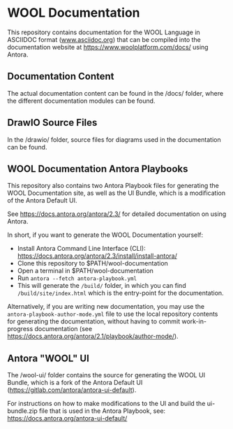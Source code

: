 # WOOL Documentation
This repository contains documentation for the WOOL Language in ASCIIDOC format (www.asciidoc.org) that can be compiled into the documentation website at https://www.woolplatform.com/docs/ using Antora.

## Documentation Content
The actual documentation content can be found in the /docs/ folder, where the different documentation modules can be found.

## DrawIO Source Files
In the /drawio/ folder, source files for diagrams used in the documentation can be found.

## WOOL Documentation Antora Playbooks
This repository also contains two Antora Playbook files for generating the WOOL Documentation site, as well as the UI Bundle, which is a modification of the Antora Default UI.

See https://docs.antora.org/antora/2.3/ for detailed documentation on using Antora.

In short, if you want to generate the WOOL Documentation yourself:

 - Install Antora Command Line Interface (CLI): https://docs.antora.org/antora/2.3/install/install-antora/
 - Clone this repository to $PATH/wool-documentation
 - Open a terminal in $PATH/wool-documentation
 - Run `antora --fetch antora-playbook.yml`
 - This will generate the `/build/` folder, in which you can find `/build/site/index.html` which is the entry-point for the documentation.

Alternatively, if you are writing new documentation, you may use the `antora-playbook-author-mode.yml` file to use the local repository contents for generating the documentation, without having to commit work-in-progress documentation (see https://docs.antora.org/antora/2.1/playbook/author-mode/).

## Antora "WOOL" UI
The /wool-ui/ folder contains the source for generating the WOOL UI Bundle, which is a fork of the Antora Default UI (https://gitlab.com/antora/antora-ui-default).

For instructions on how to make modifications to the UI and build the ui-bundle.zip file that is used in the Antora Playbook, see: https://docs.antora.org/antora-ui-default/
